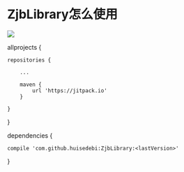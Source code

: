 # ZjbLibrary怎么使用
[![](https://jitpack.io/v/huisedebi/ZjbLibrary.svg)](https://jitpack.io/#huisedebi/ZjbLibrary)

allprojects {

	repositories {
	
		...
		
		maven {
			url 'https://jitpack.io' 
		}
		
	}
	
}



dependencies {

	compile 'com.github.huisedebi:ZjbLibrary:<lastVersion>'
	
}
